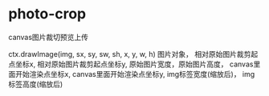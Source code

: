 # photo-crop
canvas图片裁切预览上传

ctx.drawImage(img, sx, sy, sw, sh, x, y, w, h)
图片对象， 相对原始图片裁剪起点坐标x,  相对原始图片裁剪起点坐标y,  原始图片宽度，原始图片高度， canvas里面开始渲染点坐标x,   canvas里面开始渲染点坐标y,  img标签宽度(缩放后)， img标签高度(缩放后)
